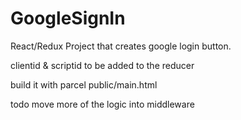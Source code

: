 # GoogleSignIn


React/Redux Project that creates google login button.

clientid & scriptid to be added to the reducer

build it with parcel public/main.html

todo
move more of the logic into middleware
